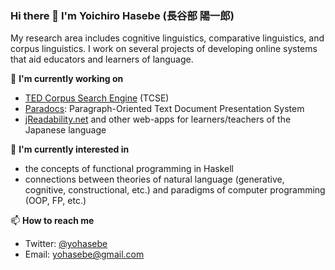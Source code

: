 ### Hi there 👋 I'm Yoichiro Hasebe (長谷部 陽一郎) 

My research area includes cognitive linguistics, comparative linguistics, and corpus linguistics. I work on several projects of developing online systems that aid educators and learners of language.

🔭 **I'm currently working on**

- [TED Corpus Search Engine](https://yohasebe.com/tcse) (TCSE)
- [Paradocs](https://yohasebe.com/paradocs): Paragraph-Oriented Text Document Presentation System
- [jReadability.net](https://jreadability.net) and other web-apps for learners/teachers of the Japanese language

🌱 **I'm currently interested in**

- the concepts of functional programming in Haskell
- connections between theories of natural language (generative, cognitive, constructional, etc.) and paradigms of computer programming (OOP, FP, etc.)

📫 **How to reach me**

- Twitter: [@yohasebe](https://twitter.com/yohasebe)
- Email: [yohasebe@gmail.com](mailto:yohasebe@gmail.com)

